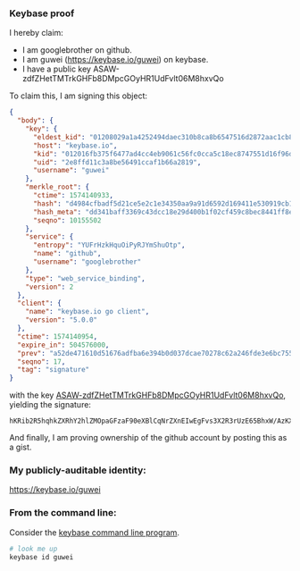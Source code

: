 ### Keybase proof

I hereby claim:

  * I am googlebrother on github.
  * I am guwei (https://keybase.io/guwei) on keybase.
  * I have a public key ASAW-zdfZHetTMTrkGHFb8DMpcGOyHR1UdFvlt06M8hxvQo

To claim this, I am signing this object:

```json
{
  "body": {
    "key": {
      "eldest_kid": "01208029a1a4252494daec310b8ca8b6547516d2872aac1cb82f6435294d237ee1e20a",
      "host": "keybase.io",
      "kid": "012016fb375f6477ad4cc4eb9061c56fc0cca5c18ec8747551d16f96dd3a33c871bd0a",
      "uid": "2e8ffd11c3a8be56491ccaf1b66a2819",
      "username": "guwei"
    },
    "merkle_root": {
      "ctime": 1574140933,
      "hash": "d4984cfbadf5d21ce5e2c1e34350aa9a91d6592d169411e530919cb132d179096fbafefb8b36dfdd2363b68343f432539f3970315835dca11f372e61bac22194",
      "hash_meta": "dd341baff3369c43dcc18e29d400b1f02cf459c8bec8441ff8e90d1dc4f06039",
      "seqno": 10155502
    },
    "service": {
      "entropy": "YUFrHzkHquOiPyRJYmShuOtp",
      "name": "github",
      "username": "googlebrother"
    },
    "type": "web_service_binding",
    "version": 2
  },
  "client": {
    "name": "keybase.io go client",
    "version": "5.0.0"
  },
  "ctime": 1574140954,
  "expire_in": 504576000,
  "prev": "a52de471610d51676adfba6e394b0d037dcae70278c62a246fde3e6bc755ce0f",
  "seqno": 17,
  "tag": "signature"
}
```

with the key [ASAW-zdfZHetTMTrkGHFb8DMpcGOyHR1UdFvlt06M8hxvQo](https://keybase.io/guwei), yielding the signature:

```
hKRib2R5hqhkZXRhY2hlZMOpaGFzaF90eXBlCqNrZXnEIwEgFvs3X2R3rUzE65BhxW/AzKXBjsh0dVHRb5bdOjPIcb0Kp3BheWxvYWTESpcCEcQgpS3kcWENUWdq37puOUsNA33K5wJ4xiokb94+a8dVzg/EIFj8xAe3HbAOX8ETeIdjxBVjGQHHnZqaWTskku1pjtrkAgHCo3NpZ8RA03qnasGv5edkmBJzs63keSwe3YCBo3XWPTqzt8mt4naowwHI03cYGqvGzs+/oJdCAI+SX30aJjutdwlS6PadDqhzaWdfdHlwZSCkaGFzaIKkdHlwZQildmFsdWXEIIJNYWWycO+9usFktRj0EV8/UTtN2WJyY3oPmXHKkZHGo3RhZ80CAqd2ZXJzaW9uAQ==

```

And finally, I am proving ownership of the github account by posting this as a gist.

### My publicly-auditable identity:

https://keybase.io/guwei

### From the command line:

Consider the [keybase command line program](https://keybase.io/download).

```bash
# look me up
keybase id guwei
```
